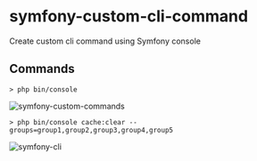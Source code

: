 # symfony-custom-cli-command
Create custom cli command using Symfony console


## Commands
```
> php bin/console 
```
![symfony-custom-commands](https://user-images.githubusercontent.com/18226897/233920128-077ecee5-a234-4755-9d71-3148630cdb78.png)

```
> php bin/console cache:clear --groups=group1,group2,group3,group4,group5 
```

![symfony-cli](https://user-images.githubusercontent.com/18226897/233919345-75851c1d-8db5-44e4-99fc-ae563ab4f8e5.png)
